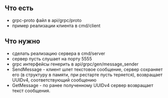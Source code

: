 ## Что есть
- grpc-proto файл в api/grpc/proto
- пример реализации клиента в cmd/client

## Что нужно
- сделать реализацию сервера в cmd/server
- сервер пусть слушает на порту 5555
- grpc интерфейсы генерить в api/grpc/gen/message_sender
- SendMessage - клиент шлет текстовое сообщение, сервер сохраняет его (в структуру в памяти, при рестарте пусть теряется), 
возвращает UUIDv4, соответствующий сообщению
- GetMessage - по ранее полученному UUIDv4 сервер возвращает текст сообщения.
